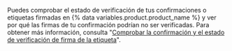 Puedes comprobar el estado de verificación de tus confirmaciones o etiquetas firmadas en {% data variables.product.product_name %} y ver por qué las firmas de tu confirmación podrían no ser verificadas. Para obtener más información, consulta "[Comprobar la confirmación y el estado de verificación de firma de la etiqueta](/articles/checking-your-commit-and-tag-signature-verification-status)".
